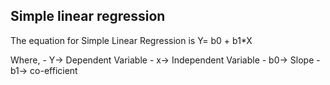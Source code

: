 ## Simple linear regression
The equation for Simple Linear Regression is Y= b0 + b1*X

Where,
     - Y-> Dependent Variable
     - x-> Independent Variable
     - b0-> Slope
     - b1-> co-efficient
